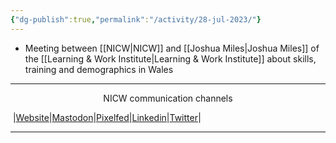 ```yaml
---
{"dg-publish":true,"permalink":"/activity/28-jul-2023/"}
---
```



- Meeting between [[NICW\|NICW]] and [[Joshua Miles\|Joshua Miles]] of the [[Learning & Work Institute\|Learning & Work Institute]] about skills, training and demographics in Wales


***
<p style="text-align: center;">NICW communication channels</p>

󠁧 |[Website](https://nationalinfrastructurecommission.wales)|[Mastodon](https://toot.wales/@NICW)|[Pixelfed](https://pix.toot.wales/NICW)|[Linkedin](https://www.linkedin.com/company/26268509/)|[Twitter](https://twitter.com/InfraCommCymru)|
***
